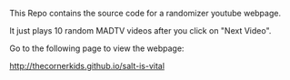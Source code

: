 This Repo contains the source code for a randomizer youtube webpage.

It just plays 10 random MADTV videos after you click on "Next Video".

Go to the following page to view the webpage:

http://thecornerkids.github.io/salt-is-vital